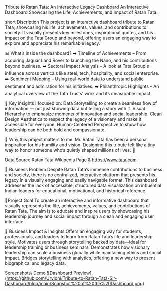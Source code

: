 Tribute to Ratan Tata: An Interactive Legacy Dashboard
An Interactive Dashboard Showcasing the Life, Achievements, and Impact of Ratan Tata.

short Discription
This project is an interactive dashboard tribute to Ratan Tata, showcasing his life, achievements, values, and contributions to society. It visually presents key milestones, inspirational quotes, and his impact on the Tata Group and beyond, offering users an engaging way to explore and appreciate his remarkable legacy.

📊 What’s inside the dashboard?
➡️ Timeline of Achievements – From acquiring Jaguar Land Rover to launching the Nano, and his contributions beyond business.
➡️ Sectoral Impact Analysis – A look at Tata Group's influence across verticals like steel, tech, hospitality, and social enterprise.
➡️ Sentiment Mapping – Using real-world data to understand public sentiment and admiration for his initiatives.
➡️ Philanthropic Highlights – An analytical overview of the Tata Trusts' work and its measurable impact.

🔑 Key insights I focused on:
Data Storytelling to create a seamless flow of information — not just showing data but telling a story with it.
Visual Hierarchy to emphasize moments of innovation and social leadership.
Clean Design Aesthetics to respect the legacy of a visionary and make it accessible for everyone.
Human-Centered Perspective to show how leadership can be both bold and compassionate.

💬 Why this project matters to me:
 Mr. Ratan Tata has been a personal inspiration for his humility and vision. Designing this tribute felt like a tiny way to honor someone who’s quietly shaped millions of lives. 🌟
 
Data Source
Ratan Tata Wikipedia Page & https://www.tata.com

🔹 Business Problem
Despite Ratan Tata’s immense contributions to business and society, there is no centralized, interactive platform that presents his legacy in a visually engaging and easily navigable format. This dashboard addresses the lack of accessible, structured data visualization on influential Indian leaders for educational, motivational, and historical reference.

🔹Project Goal
To create an interactive and informative dashboard that visually represents the life, achievements, values, and contributions of Ratan Tata. The aim is to educate and inspire users by showcasing his leadership journey and social impact through a clean and engaging user interface.

🔹 Business Impact & Insights
 Offers an engaging way for students, professionals, and leaders to learn from Ratan Tata’s life and leadership style.
 Motivates users through storytelling backed by data—ideal for leadership training or business seminars.
 Demonstrates how visionary leadership can scale a business globally while maintaining ethics and social impact.
 Bridges storytelling with analytics, offering a new way to present biographical and legacy data.
 
Screenshots\ Demo 
![Dashboard Preview].(https://github.com/Urvidhi/Tribute-to-Ratan-Tata-Sir-Dashboard/blob/main/Snapshot%20of%20the%20Dashboard.png)


